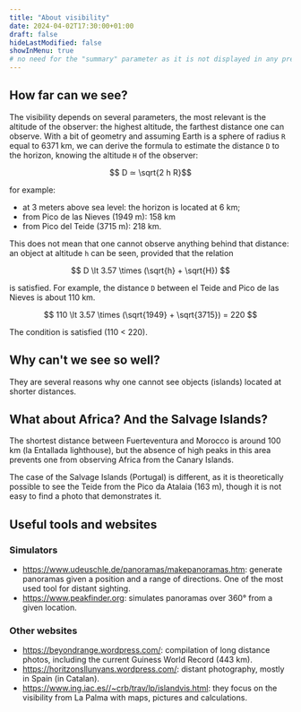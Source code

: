 ```yaml
---
title: "About visibility"
date: 2024-04-02T17:30:00+01:00
draft: false
hideLastModified: false
showInMenu: true
# no need for the "summary" parameter as it is not displayed in any previews
---
```


## How far can we see?

The visibility depends on several parameters, the most relevant is the altitude of the observer: the highest altitude, the farthest distance one can observe. With a bit of geometry and assuming Earth is a sphere of radius `R` equal to 6371 km, we can derive the formula to estimate the distance `D` to the horizon, knowing the altitude `H` of the observer:

$$ D ≃ \sqrt{2 h R}$$

for example:
- at 3 meters above sea level: the horizon is located at 6 km;
- from Pico de las Nieves (1949 m): 158 km
- from Pico del Teide (3715 m): 218 km.

This does not mean that one cannot observe anything behind that distance: an object at altitude `h` can be seen, provided that the relation

$$ D \lt 3.57 \times (\sqrt{h} + \sqrt{H}) $$

is satisfied. For example, the distance `D` between el Teide and Pico de las Nieves is about 110 km.

$$ 110 \lt 3.57 \times (\sqrt{1949} + \sqrt{3715}) = 220 $$

The condition is satisfied (110 < 220).

## Why can't we see so well?

They are several reasons why one cannot see objects (islands) located at shorter distances.

## What about Africa? And the Salvage Islands?

The shortest distance between Fuerteventura and Morocco is around 100 km (la Entallada lighthouse), but the absence of high peaks in this area prevents one from observing Africa from the Canary Islands.

The case of the Salvage Islands (Portugal) is different, as it is theoretically possible to see the Teide from the Pico da Atalaia (163 m), though it is not easy to find a photo that demonstrates it.

## Useful tools and websites

### Simulators

* https://www.udeuschle.de/panoramas/makepanoramas.htm: generate panoramas given a position and a range of directions. One of the most used tool for distant sighting. 
* https://www.peakfinder.org: simulates panoramas over 360° from a given location.

### Other websites

* https://beyondrange.wordpress.com/: compilation of long distance photos, including the current Guiness World Record (443 km).
* https://horitzonsllunyans.wordpress.com/: distant photography, mostly in Spain (in Catalan).
* https://www.ing.iac.es//~crb/trav/lp/islandvis.html: they focus on the visibility from La Palma with maps, pictures and calculations.



